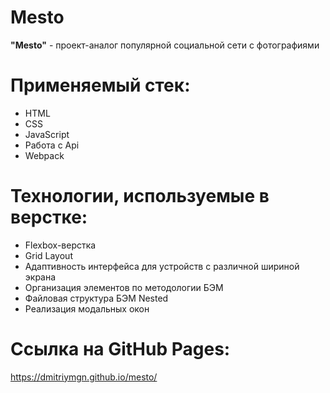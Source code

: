 # Mesto

**"Mesto"** - проект-аналог популярной социальной сети с фотографиями

# Применяемый стек:
* HTML
* CSS
* JavaScript
* Работа с Api
* Webpack

# Технологии, используемые в верстке:
* Flexbox-верстка
* Grid Layout
* Адаптивность интерфейса для устройств с различной шириной экрана
* Организация элементов по методологии БЭМ
* Файловая структура БЭМ Nested
* Реализация модальных окон

# Ссылка на GitHub Pages:
 https://dmitriymgn.github.io/mesto/
